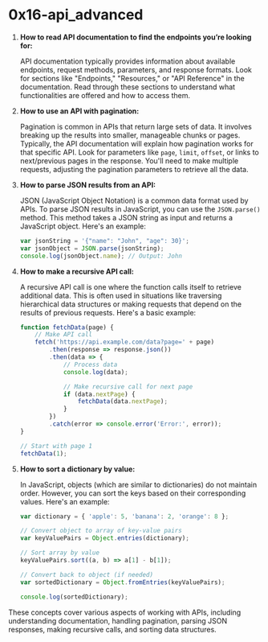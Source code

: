 <h1> 0x16-api_advanced </h1> 

1. **How to read API documentation to find the endpoints you’re looking for:**

   API documentation typically provides information about available endpoints, request methods, parameters, and response formats. Look for sections like "Endpoints," "Resources," or "API Reference" in the documentation. Read through these sections to understand what functionalities are offered and how to access them.

2. **How to use an API with pagination:**

   Pagination is common in APIs that return large sets of data. It involves breaking up the results into smaller, manageable chunks or pages. Typically, the API documentation will explain how pagination works for that specific API. Look for parameters like `page`, `limit`, `offset`, or links to next/previous pages in the response. You'll need to make multiple requests, adjusting the pagination parameters to retrieve all the data.

3. **How to parse JSON results from an API:**

   JSON (JavaScript Object Notation) is a common data format used by APIs. To parse JSON results in JavaScript, you can use the `JSON.parse()` method. This method takes a JSON string as input and returns a JavaScript object. Here's an example:

   ```javascript
   var jsonString = '{"name": "John", "age": 30}';
   var jsonObject = JSON.parse(jsonString);
   console.log(jsonObject.name); // Output: John
   ```

4. **How to make a recursive API call:**

   A recursive API call is one where the function calls itself to retrieve additional data. This is often used in situations like traversing hierarchical data structures or making requests that depend on the results of previous requests. Here's a basic example:

   ```javascript
   function fetchData(page) {
       // Make API call
       fetch('https://api.example.com/data?page=' + page)
           .then(response => response.json())
           .then(data => {
               // Process data
               console.log(data);

               // Make recursive call for next page
               if (data.nextPage) {
                   fetchData(data.nextPage);
               }
           })
           .catch(error => console.error('Error:', error));
   }

   // Start with page 1
   fetchData(1);
   ```

5. **How to sort a dictionary by value:**

   In JavaScript, objects (which are similar to dictionaries) do not maintain order. However, you can sort the keys based on their corresponding values. Here's an example:

   ```javascript
   var dictionary = { 'apple': 5, 'banana': 2, 'orange': 8 };

   // Convert object to array of key-value pairs
   var keyValuePairs = Object.entries(dictionary);

   // Sort array by value
   keyValuePairs.sort((a, b) => a[1] - b[1]);

   // Convert back to object (if needed)
   var sortedDictionary = Object.fromEntries(keyValuePairs);

   console.log(sortedDictionary);
   ```

These concepts cover various aspects of working with APIs, including understanding documentation, handling pagination, parsing JSON responses, making recursive calls, and sorting data structures.
